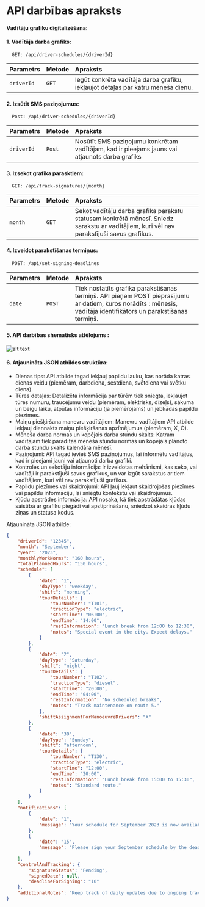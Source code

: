 
# API darbības apraksts
 
#### Vadītāju grafiku digitalizēšana:

#### 1. Vadītāja darba grafiks:
```
  GET: /api/driver-schedules/{driverId}
```

| Parametrs | Metode     | Apraksts                |
| :-------- | :------- | :------------------------- |
| `driverId` | `GET` | Iegūt konkrēta vadītāja darba grafiku, iekļaujot detaļas par katru mēneša dienu. |

#### 2. Izsūtīt SMS paziņojumus:

```
  Post: /api/driver-schedules/{driverId}
```

| Parametrs | Metode    | Apraksts                       |
| :-------- | :------- | :-------------------------------- |
| `driverId`      | `Post` | Nosūtīt SMS paziņojumu konkrētam vadītājam, kad ir pieejams jauns vai atjaunots darba grafiks |

#### 3. Izsekot grafika parasktiem:

```
  GET: /api/track-signatures/{month}
```

| Parametrs | Metode     | Apraksts                |
| :-------- | :------- | :------------------------- |
| `month` | `GET` |Sekot vadītāju darba grafika parakstu statusam konkrētā mēnesī. Sniedz sarakstu ar vadītājiem, kuri vēl nav parakstījuši savus grafikus. |

#### 4. Izveidot parakstīšanas termiņus:

```
  POST: /api/set-signing-deadlines
```

| Parametrs | Metode     | Apraksts                |
| :-------- | :------- | :------------------------- |
| `date` | `POST` | Tiek nostatīts grafika parakstīšanas termiņš. API pieņem POST pieprasījumu ar datiem, kuros norādīts : mēnesis, vadītāja identifikātors un parakstīšanas termiņš.

#### 5. API darbības shematisks attēlojums : 
![alt text](./API_MD_PV/PV_majas_darbs_API_Karlis_Golubovs.drawio.png)

#### 6. Atjaunināta JSON atbildes struktūra:

   - Dienas tips: API atbilde tagad iekļauj papildu lauku, kas norāda katras dienas veidu (piemēram, darbdiena, sestdiena, svētdiena vai svētku diena).
   - Tūres detaļas: Detalizēta informācija par tūrēm tiek sniegta, iekļaujot tūres numuru, traucējumu veidu (piemēram, elektrisks, dīzeļs), sākuma un beigu laiku, atpūtas informāciju (ja piemērojams) un jebkādas papildu piezīmes.
   - Maiņu piešķiršana manevru vadītājiem: Manevru vadītājiem API atbilde iekļauj diennakts maiņu piešķiršanas apzīmējumus (piemēram, X, O).
   - Mēneša darba normas un kopējais darba stundu skaits: Katram vadītājam tiek parādītas mēneša stundu normas un kopējais plānoto darba stundu skaits kalendāra mēnesī.
   - Paziņojumi: API tagad ievieš SMS paziņojumus, lai informētu vadītājus, kad ir pieejami jauni vai atjaunoti darba grafiki.
   - Kontroles un sekotāju informācija: Ir izveidotas mehānismi, kas seko, vai vadītāji ir parakstījuši savus grafikus, un var izgūt sarakstus ar tiem vadītājiem, kuri vēl nav parakstījuši grafikus.
   - Papildu piezīmes vai skaidrojumi: API ļauj iekļaut skaidrojošas piezīmes vai papildu informāciju, lai sniegtu kontekstu vai skaidrojumus.
   - Kļūdu apstrādes informācija: API nosaka, kā tiek apstrādātas kļūdas saistībā ar grafiku piegādi vai apstiprināšanu, sniedzot skaidras kļūdu ziņas un statusa kodus.

Atjaunināta JSON atbilde: 

```JSON
{
    "driverId": "12345",
    "month": "September",
    "year": "2023",
    "monthlyWorkNorms": "160 hours",
    "totalPlannedHours": "150 hours",
    "schedule": [
        {
            "date": "1",
            "dayType": "weekday",
            "shift": "morning",
            "tourDetails": {
                "tourNumber": "T101",
                "tractionType": "electric",
                "startTime": "06:00",
                "endTime": "14:00",
                "restInformation": "Lunch break from 12:00 to 12:30",
                "notes": "Special event in the city. Expect delays."
            }
        },
        {
            "date": "2",
            "dayType": "Saturday",
            "shift": "night",
            "tourDetails": {
                "tourNumber": "T102",
                "tractionType": "diesel",
                "startTime": "20:00",
                "endTime": "04:00",
                "restInformation": "No scheduled breaks",
                "notes": "Track maintenance on route 5."
            },
            "shiftAssignmentForManoeuvreDrivers": "X"
        },
        {
            "date": "30",
            "dayType": "Sunday",
            "shift": "afternoon",
            "tourDetails": {
                "tourNumber": "T130",
                "tractionType": "electric",
                "startTime": "12:00",
                "endTime": "20:00",
                "restInformation": "Lunch break from 15:00 to 15:30",
                "notes": "Standard route."
            }
        }
    ],
    "notifications": [
        {
            "date": "1",
            "message": "Your schedule for September 2023 is now available."
        },
        {
            "date": "15",
            "message": "Please sign your September schedule by the deadline."
        }
    ],
    "controlAndTracking": {
        "signatureStatus": "Pending",
        "signedDate": null,
        "deadlineForSigning": "10"
    },
    "additionalNotes": "Keep track of daily updates due to ongoing track work."
}

